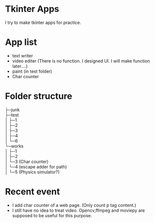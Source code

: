 # Tkinter Apps
I try to make tkinter apps for practice.


# App list
- text writer
- video editer (There is no function. I designed UI. I will make function later....)
- paint (in test folder) 
- Char counter

# Folder structure
├─junk  
├─test  
│  ├─1  
│  ├─2  
│  ├─3  
│  ├─4  
│  └─6  
└─works  
│   ├─1  
│   ├─2  
│   └─3 (Char counter)  
│   └─4 (escape adder for path)  
│   └─5 (Physics simulator?)  

# Recent event
- I add char counter of a web page. (Only count p tag content.)
- I still have no idea to treat video. Opencv,ffmpeg and moviepy are supposed to be useful for this purpose.
